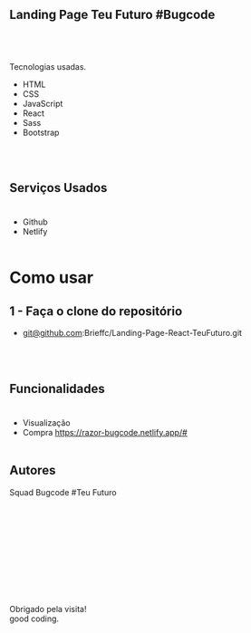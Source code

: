 ## Landing Page Teu Futuro #Bugcode

#

#

<br />

Tecnologias usadas.

- HTML
- CSS
- JavaScript
- React
- Sass
- Bootstrap

<br />
<br />

## Serviços Usados

#

- Github
- Netlify
  <br />
  <br />

# Como usar

## 1 - Faça o clone do repositório

- git@github.com:Brieffc/Landing-Page-React-TeuFuturo.git

<br />
<br />

## Funcionalidades

#

- Visualização
- Compra
  https://razor-bugcode.netlify.app/#
  <br />
  <br />

## Autores

Squad Bugcode #Teu Futuro

<br />
<br />
<br />
<br />
<br />
<br />
<br />
<br />

#

#

Obrigado pela visita!<br />
good coding.
